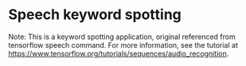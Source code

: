 # Speech keyword spotting 

Note:
This is a keyword spotting application, original referenced from tensorflow speech command.
For more information, see the tutorial at https://www.tensorflow.org/tutorials/sequences/audio_recognition.
